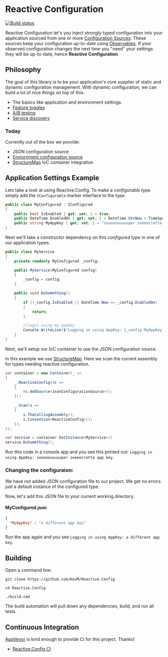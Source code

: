 # Reactive Configuration

[![Build status](https://ci.appveyor.com/api/projects/status/tukcgjiunyh09o3i?svg=true)](https://ci.appveyor.com/project/KevM/reactive-config) 

Reactive Configuration let's you inject strongly typed configuration into your application sourced from one or more [Configuration Sources](https://github.com/KevM/Reactive.Config/blob/40dad3ac60efae489c10678697c080c4aef64cf0/src/Reactive.Config/IConfigurationSource.cs#L3-L7). These sources keep your configuration up-to-date using [Observables](http://reactivex.io/documentation/observable.html). If your observed configuration changes the next time you "need" your settings they will be up-to-date, hence **Reactive Configuration**.    

## Philosophy 

The goal of this library is to be your application's core supplier of static and dynamic configuration management. With dynamic configuration, we can build a lot of nice things on top of this:
- The basics like application and environment settings.
- [Feature toggles](https://martinfowler.com/bliki/FeatureToggle.html) 
- [A/B testing](https://en.wikipedia.org/wiki/A/B_testing)
- [Service discovery](http://microservices.io/patterns/server-side-discovery.html)

### Today

Currently out of the box we provide:

- JSON configuration source
- [Enviornment configuration source](https://github.com/KevM/Reactive.Config/blob/63c8fa6fb3c8a6dcdf3a68c68388b1100cf08fcd/src/Reactive.Config/Sources/EnvironmentConfigurationSource.cs#L10-L15)
- [StructureMap](http://structuremap.github.io/) IoC container integration

## Application Settings Example

Lets take a look at using Reactive.Config. To make a _configurable type_ simply add the `IConfigurable` marker interface to the type.

```cs
public class MyConfigured : IConfigured
{
    public bool IsEnabled { get; set; } = true;
    public DateTime EnabledOn { get; set; } = DateTime.UtcNow + TimeSpan.FromDays(-7);
    public string MyAppKey { get; set; } = "sooooouuuuuper seeeecrette app key";
}
```

Next we'll take a constructor dependency on this _configured type_ in one of our application types.

```cs
public class MyService
{
    private readonly MyConfigured _config;

    public MyService(MyConfigured config)
    {
        _config = config;
    }

    public void DoSomething()
    {
        if (!_config.IsEnabled || DateTime.Now <= _config.EnabledOn)
        {
            return;
        }

        //login using my appkey
        Console.WriteLine($"Logging in using AppKey: {_config.MyAppKey}");
    }
}
```

Next, we'll setup our IoC container to use the JSON configuration source.  

In this example we use [StructureMap](http://structuremap.github.io/). Here we scan the current assembly for types needing reactive configuration. 

```cs
var container = new Container(_ =>
{
    _.ReactiveConfig(rc =>
    {
        rc.AddSource<JsonConfigurationSource>();
    });

    _.Scan(s =>
    {
        s.TheCallingAssembly();
        s.Convention<ReactiveConfig>();
    });
});
```

```cs
var service = container.GetInstance<MyService>()
service.DoSomething(); 
```

Run this code in a console app and you see this printed out: `Logging in using AppKey: sooooouuuuuper seeeecrette app key`.

### Changing the configuraion:

We have not added JSON configuration file to our project. We get no errors just a default instance of the configured type. 

Now, let's add this JSON file to your current working directory.

#### MyConfigured.json

```json
{
  "MyAppKey" : "a different app key"
}
```

Run the app again and you see `Logging in using AppKey: a different app key`.

## Building 

Open a command line:

```
git clone https://github.com/KevM/Reactive.Config

cd Reactive.Config

./build.cmd
```

The build automation will pull down any dependencies, build, and run all tests.

## Continuous Integration

[AppVeyor](https://appveyor.com) is kind enough to provide CI for this project. Thanks!

- [Reactive.Config CI](https://ci.appveyor.com/project/KevM/reactive-config)